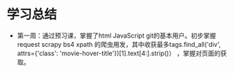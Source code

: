 # 学习总结
* 第一周：通过预习课，掌握了html JavaScript git的基本用户。初步掌握request scrapy bs4 xpath 的爬虫用发，其中收获最多tags.find_all('div', attrs={'class': 'movie-hover-title'})[1].text[4:].strip()） ，掌握对页面的获取。

